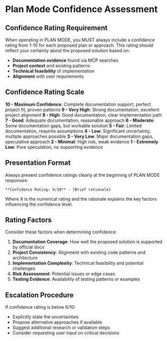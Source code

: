 # Plan Mode Confidence Assessment

## Confidence Rating Requirement

When operating in PLAN MODE, you MUST always include a confidence rating from 1-10 for each proposed plan or approach. This rating should reflect your certainty about the proposed solution based on:

- **Documentation evidence** found via MCP searches
- **Project context** and existing patterns
- **Technical feasibility** of implementation
- **Alignment** with user requirements

## Confidence Rating Scale

**10 - Maximum Confidence**: Complete documentation support, perfect project fit, proven patterns
**9 - Very High**: Strong documentation, excellent project alignment
**8 - High**: Good documentation, clear implementation path
**7 - Good**: Adequate documentation, reasonable approach
**6 - Moderate**: Some documentation gaps, but workable solution
**5 - Fair**: Limited documentation, requires assumptions
**4 - Low**: Significant uncertainty, multiple approaches possible
**3 - Very Low**: Major documentation gaps, speculative approach
**2 - Minimal**: High risk, weak evidence
**1 - Extremely Low**: Pure speculation, no supporting evidence

## Presentation Format

Always present confidence ratings clearly at the beginning of PLAN MODE responses:

```
**Confidence Rating: X/10** - [Brief rationale]
```

Where X is the numerical rating and the rationale explains the key factors influencing the confidence level.

## Rating Factors

Consider these factors when determining confidence:

1. **Documentation Coverage**: How well the proposed solution is supported by official docs
2. **Project Consistency**: Alignment with existing code patterns and architecture
3. **Implementation Complexity**: Technical feasibility and potential challenges
4. **Risk Assessment**: Potential issues or edge cases
5. **Testing Evidence**: Availability of testing patterns or examples

## Escalation Procedure

If confidence rating is below 6/10:

- Explicitly state the uncertainties
- Propose alternative approaches if available
- Suggest additional research or validation steps
- Consider requesting user input on critical decisions
